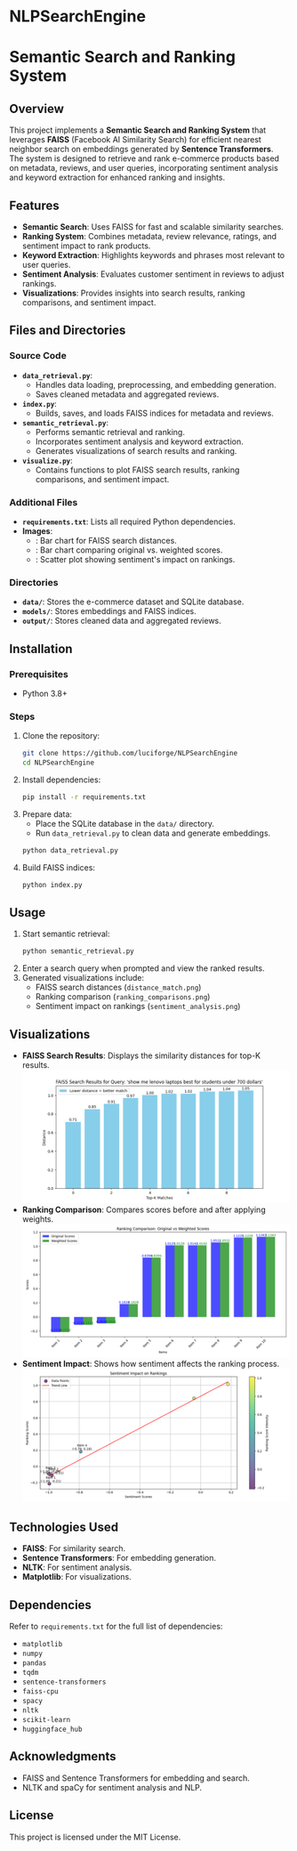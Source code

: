 # NLPSearchEngine
# Semantic Search and Ranking System

## Overview

This project implements a **Semantic Search and Ranking System** that leverages **FAISS** (Facebook AI Similarity Search) for efficient nearest neighbor search on embeddings generated by **Sentence Transformers**. The system is designed to retrieve and rank e-commerce products based on metadata, reviews, and user queries, incorporating sentiment analysis and keyword extraction for enhanced ranking and insights.

## Features

- **Semantic Search**: Uses FAISS for fast and scalable similarity searches.
- **Ranking System**: Combines metadata, review relevance, ratings, and sentiment impact to rank products.
- **Keyword Extraction**: Highlights keywords and phrases most relevant to user queries.
- **Sentiment Analysis**: Evaluates customer sentiment in reviews to adjust rankings.
- **Visualizations**: Provides insights into search results, ranking comparisons, and sentiment impact.

## Files and Directories

### Source Code

- **`data_retrieval.py`**:
  - Handles data loading, preprocessing, and embedding generation.
  - Saves cleaned metadata and aggregated reviews.
- **`index.py`**:
  - Builds, saves, and loads FAISS indices for metadata and reviews.
- **`semantic_retrieval.py`**:
  - Performs semantic retrieval and ranking.
  - Incorporates sentiment analysis and keyword extraction.
  - Generates visualizations of search results and ranking.
- **`visualize.py`**:
  - Contains functions to plot FAISS search results, ranking comparisons, and sentiment impact.

### Additional Files

- **`requirements.txt`**: Lists all required Python dependencies.
- **Images**:
  - : Bar chart for FAISS search distances.
  - : Bar chart comparing original vs. weighted scores.
  - : Scatter plot showing sentiment's impact on rankings.

### Directories

- **`data/`**: Stores the e-commerce dataset and SQLite database.
- **`models/`**: Stores embeddings and FAISS indices.
- **`output/`**: Stores cleaned data and aggregated reviews.

## Installation

### Prerequisites

- Python 3.8+

### Steps

1. Clone the repository:
   ```bash
   git clone https://github.com/luciforge/NLPSearchEngine
   cd NLPSearchEngine
   ```
2. Install dependencies:
   ```bash
   pip install -r requirements.txt
   ```
3. Prepare data:
   - Place the SQLite database in the `data/` directory.
   - Run `data_retrieval.py` to clean data and generate embeddings.
   ```bash
   python data_retrieval.py
   ```
4. Build FAISS indices:
   ```bash
   python index.py
   ```

## Usage

1. Start semantic retrieval:
   ```bash
   python semantic_retrieval.py
   ```
2. Enter a search query when prompted and view the ranked results.
3. Generated visualizations include:
   - FAISS search distances (`distance_match.png`)
   - Ranking comparison (`ranking_comparisons.png`)
   - Sentiment impact on rankings (`sentiment_analysis.png`)

## Visualizations

- **FAISS Search Results**: Displays the similarity distances for top-K results. ![FAISS Search Results](distance_match.png)
- **Ranking Comparison**: Compares scores before and after applying weights. ![Ranking Comparison](ranking_comparisons.png)
- **Sentiment Impact**: Shows how sentiment affects the ranking process. ![Sentiment Impact](sentiment_analysis.png)

## Technologies Used

- **FAISS**: For similarity search.
- **Sentence Transformers**: For embedding generation.
- **NLTK**: For sentiment analysis.
- **Matplotlib**: For visualizations.

## Dependencies

Refer to `requirements.txt` for the full list of dependencies:

- `matplotlib`
- `numpy`
- `pandas`
- `tqdm`
- `sentence-transformers`
- `faiss-cpu`
- `spacy`
- `nltk`
- `scikit-learn`
- `huggingface_hub`

## Acknowledgments

- FAISS and Sentence Transformers for embedding and search.
- NLTK and spaCy for sentiment analysis and NLP.

## License

This project is licensed under the MIT License.
